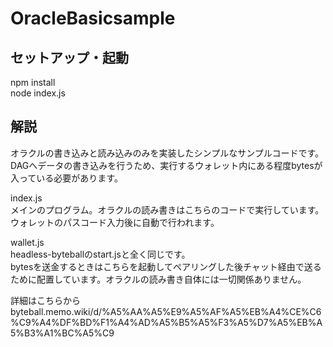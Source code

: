 # OracleBasicsample

## セットアップ・起動  
npm install  
node index.js  

## 解説  
オラクルの書き込みと読み込みのみを実装したシンプルなサンプルコードです。  
DAGへデータの書き込みを行うため、実行するウォレット内にある程度bytesが入っている必要があります。  

index.js  
メインのプログラム。オラクルの読み書きはこちらのコードで実行しています。  
ウォレットのパスコード入力後に自動で行われます。  
  
wallet.js  
headless-byteballのstart.jsと全く同じです。  
bytesを送金するときはこちらを起動してペアリングした後チャット経由で送るために配置しています。オラクルの読み書き自体には一切関係ありません。  

詳細はこちらから  
byteball.memo.wiki/d/%A5%AA%A5%E9%A5%AF%A5%EB%A4%CE%C6%C9%A4%DF%BD%F1%A4%AD%A5%B5%A5%F3%A5%D7%A5%EB%A5%B3%A1%BC%A5%C9
